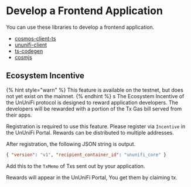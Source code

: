 # Develop a Frontend Application

You can use these libraries to develop a frontend application.

- [cosmos-client-ts](https://github.com/cosmos-client/cosmos-client-ts)
- [ununifi-client](https://github.com/cosmos-client/ununifi-ts)
- [ts-codegen](https://github.com/CosmWasm/ts-codegen)
- [cosmjs](https://github.com/cosmos/cosmjs)

## Ecosystem Incentive

{% hint style="warn" %}
This feature is available on the testnet, but does not yet exist on the mainnet.
{% endhint %}
s
The Ecosystem Incentive of the UnUniFi protocol is designed to reward application developers.
The developers will be rewarded with a portion of the Tx Gas bill served from their apps.

Registration is required to use this feature.
Please register via `Incentive` in the UnUniFi Portal. Rewards can be distributed to multiple addresses.

After registration, the following JSON string is output.

```json
{ "version": "v1", "recipient_container_id": "ununifi_core" }
```

Add this to the `TxMemo` of Txs sent out by your application.

Rewards will appear in the UnUniFi Portal, You get them by claiming tx.
